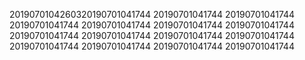 2019070104260320190701041744
20190701041744
20190701041744
20190701041744
20190701041744
20190701041744
20190701041744
20190701041744
20190701041744
20190701041744
20190701041744
20190701041744
20190701041744
20190701041744
20190701041744
